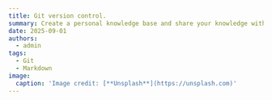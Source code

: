 ```yaml
---
title: Git version control.
summary: Create a personal knowledge base and share your knowledge with your peers.
date: 2025-09-01
authors:
  - admin
tags:
  - Git
  - Markdown
image:
  caption: 'Image credit: [**Unsplash**](https://unsplash.com)'
---
```

